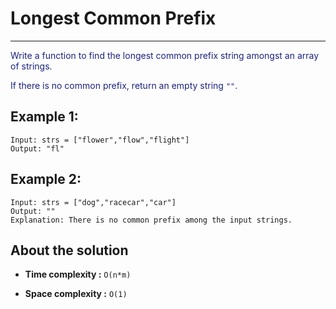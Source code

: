 # Longest Common Prefix

---

<font color="#1a237e">

Write a function to find the longest common prefix string amongst an array of strings.

If there is no common prefix, return an empty string `""`.

</font>

## Example 1:

```
Input: strs = ["flower","flow","flight"]
Output: "fl"
```

## Example 2:

```
Input: strs = ["dog","racecar","car"]
Output: ""
Explanation: There is no common prefix among the input strings.
```

## About the solution

- **Time complexity :** `O(n*m)`

- **Space complexity :** `O(1)`
